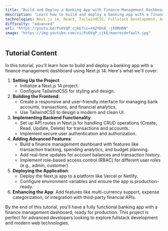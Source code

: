 ```yaml
---
title: "Build and Deploy a Banking App with Finance Management Dashboard Using Next.js 14"
description: "Learn how to build and deploy a banking app with a finance management dashboard using Next.js 14. This tutorial covers advanced features like transaction tracking, analytics, and secure user authentication."
technologies: Next.js 14, React, TailwindCSS, Fullstack Development, Authentication
difficulty: "advanced"
url: "https://youtu.be/PuOVqP_cjkE?si=xm2YDn8_-jh8RH6N"
image: "https://img.youtube.com/vi/PuOVqP_cjkE/maxresdefault.jpg"
---
```


## Tutorial Content

In this tutorial, you'll learn how to build and deploy a banking app with a finance management dashboard using Next.js 14. Here's what we'll cover:

1. **Setting Up the Project**:
   - Initialize a Next.js 14 project.
   - Configure TailwindCSS for styling and design.
2. **Building the Frontend**:
   - Create a responsive and user-friendly interface for managing bank accounts, transactions, and financial analytics.
   - Use TailwindCSS to design a modern and clean UI.
3. **Implementing Backend Functionality**:
   - Set up API routes in Next.js for handling CRUD operations (Create, Read, Update, Delete) for transactions and accounts.
   - Implement secure user authentication and authorization.
4. **Adding Advanced Features**:
   - Build a finance management dashboard with features like transaction tracking, spending analytics, and budget planning.
   - Add real-time updates for account balances and transaction history.
   - Implement role-based access control (RBAC) for different user roles (e.g., admin, customer).
5. **Deploying the Application**:
   - Deploy the Next.js app to a platform like Vercel or Netlify.
   - Configure environment variables and ensure the app is production-ready.
6. **Enhancing the App**: Add features like multi-currency support, expense categorization, or integration with third-party financial APIs.

By the end of this tutorial, you'll have a fully functional banking app with a finance management dashboard, ready for production. This project is perfect for advanced developers looking to explore fullstack development and modern web technologies.